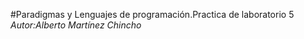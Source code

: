 #Paradigmas y Lenguajes de programación.Practica de laboratorio 5  
	*Autor:Alberto Martínez Chincho*


